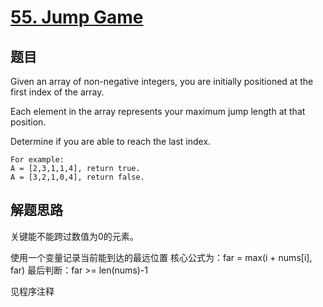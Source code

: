 # [55. Jump Game](https://leetcode.com/problems/jump-game/)

## 题目

Given an array of non-negative integers, you are initially positioned at the first index of the array.

Each element in the array represents your maximum jump length at that position. 

Determine if you are able to reach the last index.

```
For example:
A = [2,3,1,1,4], return true.
A = [3,2,1,0,4], return false.
```

## 解题思路

关键能不能跨过数值为0的元素。

使用一个变量记录当前能到达的最远位置
核心公式为：far = max(i + nums[i], far)
最后判断：far >= len(nums)-1

见程序注释

